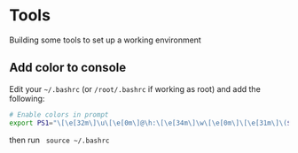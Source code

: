 # Tools
Building some tools to set up a working environment

## Add color to console

Edit your `~/.bashrc` (or `/root/.bashrc` if working as root) and add the following:

```bash
# Enable colors in prompt
export PS1="\[\e[32m\]\u\[\e[0m\]@\h:\[\e[34m\]\w\[\e[0m\]\[\e[31m\]\($(__git_ps1 ' (%s)'))\[\e[0m\]# "
```
then run  ` source ~/.bashrc`

